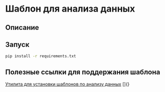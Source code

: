 # Шаблон для анализа данных

## Описание

## Запуск 

```bash
pip install -r requirements.txt
```

## Полезные ссылки для поддержания шаблона
[Утилита для установки шаблонов по анализу данных](https://github.com/drivendata/cookiecutter-data-science)
[]{}